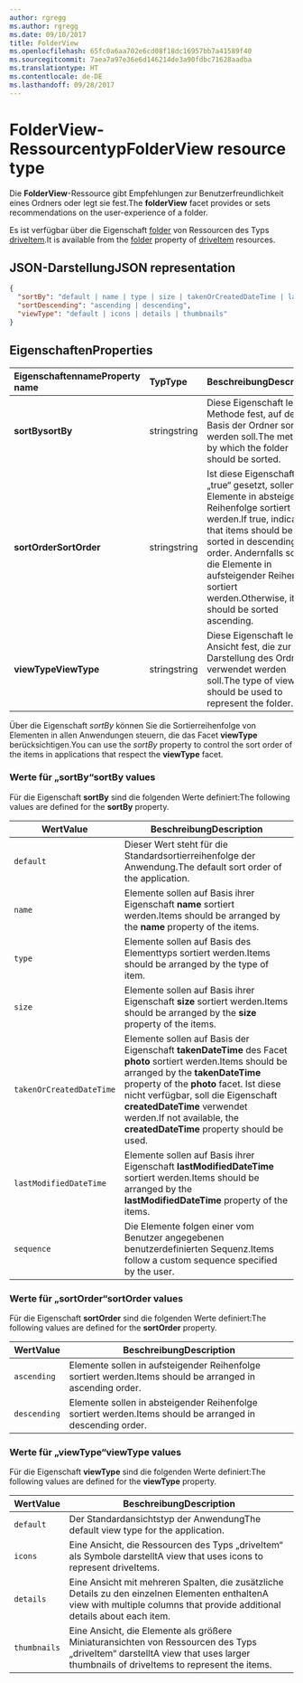 ```yaml
---
author: rgregg
ms.author: rgregg
ms.date: 09/10/2017
title: FolderView
ms.openlocfilehash: 65fc0a6aa702e6cd08f18dc16957bb7a41589f40
ms.sourcegitcommit: 7aea7a97e36e6d146214de3a90fdbc71628aadba
ms.translationtype: HT
ms.contentlocale: de-DE
ms.lasthandoff: 09/28/2017
---
```

# <a name="folderview-resource-type"></a><span data-ttu-id="e9999-102">FolderView-Ressourcentyp</span><span class="sxs-lookup"><span data-stu-id="e9999-102">FolderView resource type</span></span>

<span data-ttu-id="e9999-103">Die **FolderView**-Ressource gibt Empfehlungen zur Benutzerfreundlichkeit eines Ordners oder legt sie fest.</span><span class="sxs-lookup"><span data-stu-id="e9999-103">The **folderView** facet provides or sets recommendations on the user-experience of a folder.</span></span>

<span data-ttu-id="e9999-104">Es ist verfügbar über die Eigenschaft [folder][folder-facet] von Ressourcen des Typs [driveItem][item-resource].</span><span class="sxs-lookup"><span data-stu-id="e9999-104">It is available from the [folder][folder-facet] property of [driveItem][item-resource] resources.</span></span>

## <a name="json-representation"></a><span data-ttu-id="e9999-105">JSON-Darstellung</span><span class="sxs-lookup"><span data-stu-id="e9999-105">JSON representation</span></span>

<!-- { "blockType": "resource", "@odata.type": "microsoft.graph.folderView" } -->

```json
{
  "sortBy": "default | name | type | size | takenOrCreatedDateTime | lastModifiedDateTime | sequence",
  "sortDescending": "ascending | descending",
  "viewType": "default | icons | details | thumbnails"
}
```

## <a name="properties"></a><span data-ttu-id="e9999-106">Eigenschaften</span><span class="sxs-lookup"><span data-stu-id="e9999-106">Properties</span></span>

| <span data-ttu-id="e9999-107">Eigenschaftenname</span><span class="sxs-lookup"><span data-stu-id="e9999-107">Property name</span></span>         | <span data-ttu-id="e9999-108">Typ</span><span class="sxs-lookup"><span data-stu-id="e9999-108">Type</span></span>   | <span data-ttu-id="e9999-109">Beschreibung</span><span class="sxs-lookup"><span data-stu-id="e9999-109">Description</span></span>
|:----------------------|:-------|:--------------------------------------------
| <span data-ttu-id="e9999-110">**sortBy**</span><span class="sxs-lookup"><span data-stu-id="e9999-110">**sortBy**</span></span>            | <span data-ttu-id="e9999-111">string</span><span class="sxs-lookup"><span data-stu-id="e9999-111">string</span></span> | <span data-ttu-id="e9999-112">Diese Eigenschaft legt die Methode fest, auf deren Basis der Ordner sortiert werden soll.</span><span class="sxs-lookup"><span data-stu-id="e9999-112">The method by which the folder should be sorted.</span></span>
| <span data-ttu-id="e9999-113">**sortOrder**</span><span class="sxs-lookup"><span data-stu-id="e9999-113">**SortOrder**</span></span>         | <span data-ttu-id="e9999-114">string</span><span class="sxs-lookup"><span data-stu-id="e9999-114">string</span></span> | <span data-ttu-id="e9999-115">Ist diese Eigenschaft auf „true“ gesetzt, sollen alle Elemente in absteigender Reihenfolge sortiert werden.</span><span class="sxs-lookup"><span data-stu-id="e9999-115">If true, indicates that items should be sorted in descending order.</span></span> <span data-ttu-id="e9999-116">Andernfalls sollen die Elemente in aufsteigender Reihenfolge sortiert werden.</span><span class="sxs-lookup"><span data-stu-id="e9999-116">Otherwise, items should be sorted ascending.</span></span>
| <span data-ttu-id="e9999-117">**viewType**</span><span class="sxs-lookup"><span data-stu-id="e9999-117">**ViewType**</span></span>          | <span data-ttu-id="e9999-118">string</span><span class="sxs-lookup"><span data-stu-id="e9999-118">string</span></span> | <span data-ttu-id="e9999-119">Diese Eigenschaft legt die Ansicht fest, die zur Darstellung des Ordners verwendet werden soll.</span><span class="sxs-lookup"><span data-stu-id="e9999-119">The type of view that should be used to represent the folder.</span></span>

<span data-ttu-id="e9999-120">Über die Eigenschaft _sortBy_ können Sie die Sortierreihenfolge von Elementen in allen Anwendungen steuern, die das Facet **viewType** berücksichtigen.</span><span class="sxs-lookup"><span data-stu-id="e9999-120">You can use the _sortBy_ property to control the sort order of the items in applications that respect the **viewType** facet.</span></span>

### <a name="sortby-values"></a><span data-ttu-id="e9999-121">Werte für „sortBy“</span><span class="sxs-lookup"><span data-stu-id="e9999-121">sortBy values</span></span>

<span data-ttu-id="e9999-122">Für die Eigenschaft **sortBy** sind die folgenden Werte definiert:</span><span class="sxs-lookup"><span data-stu-id="e9999-122">The following values are defined for the **sortBy** property.</span></span>

| <span data-ttu-id="e9999-123">Wert</span><span class="sxs-lookup"><span data-stu-id="e9999-123">Value</span></span>                    | <span data-ttu-id="e9999-124">Beschreibung</span><span class="sxs-lookup"><span data-stu-id="e9999-124">Description</span></span>
| ------------------------ | --------------------------------------------------
| `default`                | <span data-ttu-id="e9999-125">Dieser Wert steht für die Standardsortierreihenfolge der Anwendung.</span><span class="sxs-lookup"><span data-stu-id="e9999-125">The default sort order of the application.</span></span>
| `name`                   | <span data-ttu-id="e9999-126">Elemente sollen auf Basis ihrer Eigenschaft **name** sortiert werden.</span><span class="sxs-lookup"><span data-stu-id="e9999-126">Items should be arranged by the **name** property of the items.</span></span>
| `type`                   | <span data-ttu-id="e9999-127">Elemente sollen auf Basis des Elementtyps sortiert werden.</span><span class="sxs-lookup"><span data-stu-id="e9999-127">Items should be arranged by the type of item.</span></span>
| `size`                   | <span data-ttu-id="e9999-128">Elemente sollen auf Basis ihrer Eigenschaft **size** sortiert werden.</span><span class="sxs-lookup"><span data-stu-id="e9999-128">Items should be arranged by the **size** property of the items.</span></span>
| `takenOrCreatedDateTime` | <span data-ttu-id="e9999-129">Elemente sollen auf Basis der Eigenschaft **takenDateTime** des Facet **photo** sortiert werden.</span><span class="sxs-lookup"><span data-stu-id="e9999-129">Items should be arranged by the **takenDateTime** property of the **photo** facet.</span></span> <span data-ttu-id="e9999-130">Ist diese nicht verfügbar, soll die Eigenschaft **createdDateTime** verwendet werden.</span><span class="sxs-lookup"><span data-stu-id="e9999-130">If not available, the **createdDateTime** property should be used.</span></span>
| `lastModifiedDateTime`   | <span data-ttu-id="e9999-131">Elemente sollen auf Basis ihrer Eigenschaft **lastModifiedDateTime** sortiert werden.</span><span class="sxs-lookup"><span data-stu-id="e9999-131">Items should be arranged by the **lastModifiedDateTime** property of the items.</span></span>
| `sequence`               | <span data-ttu-id="e9999-132">Die Elemente folgen einer vom Benutzer angegebenen benutzerdefinierten Sequenz.</span><span class="sxs-lookup"><span data-stu-id="e9999-132">Items follow a custom sequence specified by the user.</span></span>


### <a name="sortorder-values"></a><span data-ttu-id="e9999-133">Werte für „sortOrder“</span><span class="sxs-lookup"><span data-stu-id="e9999-133">sortOrder values</span></span>

<span data-ttu-id="e9999-134">Für die Eigenschaft **sortOrder** sind die folgenden Werte definiert:</span><span class="sxs-lookup"><span data-stu-id="e9999-134">The following values are defined for the **sortOrder** property.</span></span>

| <span data-ttu-id="e9999-135">Wert</span><span class="sxs-lookup"><span data-stu-id="e9999-135">Value</span></span>        | <span data-ttu-id="e9999-136">Beschreibung</span><span class="sxs-lookup"><span data-stu-id="e9999-136">Description</span></span>
| ------------ | --------------------------------------------------------------
| `ascending`  | <span data-ttu-id="e9999-137">Elemente sollen in aufsteigender Reihenfolge sortiert werden.</span><span class="sxs-lookup"><span data-stu-id="e9999-137">Items should be arranged in ascending order.</span></span>
| `descending` | <span data-ttu-id="e9999-138">Elemente sollen in absteigender Reihenfolge sortiert werden.</span><span class="sxs-lookup"><span data-stu-id="e9999-138">Items should be arranged in descending order.</span></span>


### <a name="viewtype-values"></a><span data-ttu-id="e9999-139">Werte für „viewType“</span><span class="sxs-lookup"><span data-stu-id="e9999-139">viewType values</span></span>

<span data-ttu-id="e9999-140">Für die Eigenschaft **viewType** sind die folgenden Werte definiert:</span><span class="sxs-lookup"><span data-stu-id="e9999-140">The following values are defined for the **viewType** property.</span></span>

| <span data-ttu-id="e9999-141">Wert</span><span class="sxs-lookup"><span data-stu-id="e9999-141">Value</span></span>        | <span data-ttu-id="e9999-142">Beschreibung</span><span class="sxs-lookup"><span data-stu-id="e9999-142">Description</span></span>
| ------------ | --------------------------------------------------------------
| `default`    | <span data-ttu-id="e9999-143">Der Standardansichtstyp der Anwendung</span><span class="sxs-lookup"><span data-stu-id="e9999-143">The default view type for the application.</span></span>
| `icons`      | <span data-ttu-id="e9999-144">Eine Ansicht, die Ressourcen des Typs „driveItem“ als Symbole darstellt</span><span class="sxs-lookup"><span data-stu-id="e9999-144">A view that uses icons to represent driveItems.</span></span>
| `details`    | <span data-ttu-id="e9999-145">Eine Ansicht mit mehreren Spalten, die zusätzliche Details zu den einzelnen Elementen enthalten</span><span class="sxs-lookup"><span data-stu-id="e9999-145">A view with multiple columns that provide additional details about each item.</span></span>
| `thumbnails` | <span data-ttu-id="e9999-146">Eine Ansicht, die Elemente als größere Miniaturansichten von Ressourcen des Typs „driveItem“ darstellt</span><span class="sxs-lookup"><span data-stu-id="e9999-146">A view that uses larger thumbnails of driveItems to represent the items.</span></span>


[item-resource]: driveitem.md
[folder-facet]: folder.md

<!-- {
  "type": "#page.annotation",
  "description": "The FolderView facet provides or sets recommendations on the user-experience of a folder.",
  "keywords": "view, folderview, sortby, sortorder, viewtype, coversourceid, folder",
  "section": "documentation",
  "tocPath": "Facets/FolderView"
} -->

